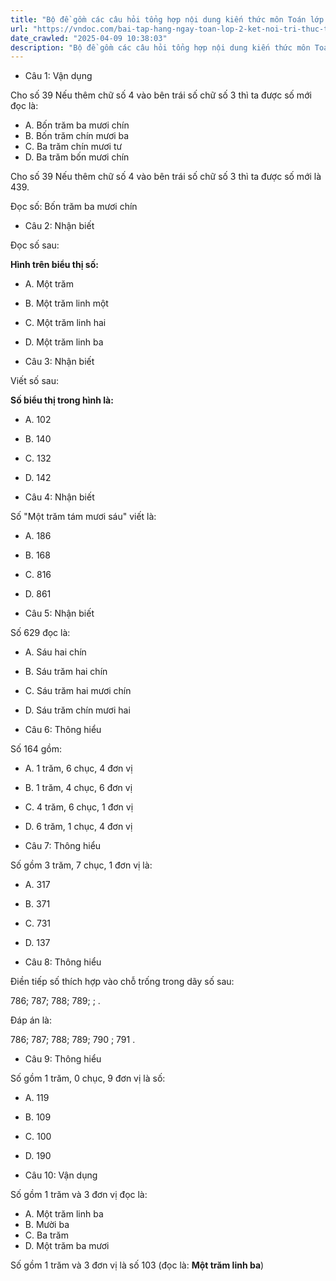 ```yaml
---
title: "Bộ đề gồm các câu hỏi tổng hợp nội dung kiến thức môn Toán lớp 2 đã học ở Tuần 25 trong chương trình Toán lớp 2 Tập 2 Kết nối tri thức, giúp các em ôn tập và luyện giải các dạng bài tập Toán lớp 2. Mời các em cùng luyện tập."
url: "https://vndoc.com/bai-tap-hang-ngay-toan-lop-2-ket-noi-tri-thuc-tuan-25-thu-5-338137"
date_crawled: "2025-04-09 10:38:03"
description: "Bộ đề gồm các câu hỏi tổng hợp nội dung kiến thức môn Toán lớp 2 đã học ở Tuần 25 trong chương trình Toán lớp 2 Tập 2 Kết nối tri thức, giúp các em ôn tập và luyện giải các dạng bài tập Toán lớp 2. Mời các em cùng luyện tập."
---
```


* Câu 1:  Vận dụng

Cho số 39 Nếu thêm chữ số 4 vào bên trái số chữ số 3 thì ta được số mới đọc là:

  * A. Bốn trăm ba mươi chín 
  * B. Bốn trăm chín mươi ba 
  * C. Ba trăm chín mươi tư 
  * D. Ba trăm bốn mươi chín 



Cho số 39 Nếu thêm chữ số 4 vào bên trái số chữ số 3 thì ta được số mới là 439.

Đọc số: Bốn trăm ba mươi chín

* Câu 2:  Nhận biết

Đọc số sau:

**Hình trên biểu thị số:**

  * A. Một trăm 
  * B. Một trăm linh một 
  * C. Một trăm linh hai 
  * D. Một trăm linh ba 



* Câu 3:  Nhận biết

Viết số sau:

**Số biểu thị trong hình là:**

  * A. 102 
  * B. 140 
  * C. 132 
  * D. 142 



* Câu 4:  Nhận biết

Số "Một trăm tám mươi sáu" viết là:

  * A. 186 
  * B. 168 
  * C. 816 
  * D. 861 



* Câu 5:  Nhận biết

Số 629 đọc là:

  * A. Sáu hai chín 
  * B. Sáu trăm hai chín 
  * C. Sáu trăm hai mươi chín 
  * D. Sáu trăm chín mươi hai 



* Câu 6:  Thông hiểu

Số 164 gồm:

  * A. 1 trăm, 6 chục, 4 đơn vị 
  * B. 1 trăm, 4 chục, 6 đơn vị 
  * C. 4 trăm, 6 chục, 1 đơn vị 
  * D. 6 trăm, 1 chục, 4 đơn vị 



* Câu 7:  Thông hiểu

Số gồm 3 trăm, 7 chục, 1 đơn vị là:

  * A. 317 
  * B. 371 
  * C. 731 
  * D. 137 



* Câu 8:  Thông hiểu

Điền tiếp số thích hợp vào chỗ trống trong dãy số sau:

786; 787; 788; 789;  ;  .

Đáp án là:

786; 787; 788; 789; 790 ; 791 .

* Câu 9:  Thông hiểu

Số gồm 1 trăm, 0 chục, 9 đơn vị là số:

  * A. 119 
  * B. 109 
  * C. 100 
  * D. 190 



* Câu 10:  Vận dụng

Số gồm 1 trăm và 3 đơn vị đọc là:

  * A. Một trăm linh ba 
  * B. Mười ba 
  * C. Ba trăm 
  * D. Một trăm ba mươi 



Số gồm 1 trăm và 3 đơn vị là số 103 (đọc là: **Một trăm linh ba**)
